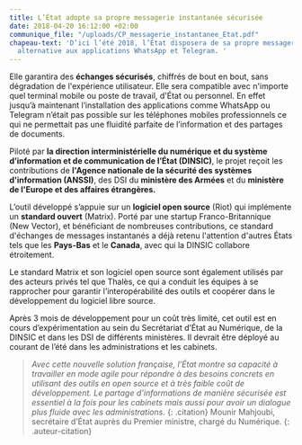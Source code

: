 ```yaml
---
title: L’État adopte sa propre messagerie instantanée sécurisée
date: 2018-04-20 16:12:00 +02:00
communique_file: "/uploads/CP_messagerie_instantanee_Etat.pdf"
chapeau-text: 'D’ici l’été 2018, l’État disposera de sa propre messagerie instantanée,
  alternative aux applications WhatsApp et Telegram. '
---
```


Elle garantira des **échanges sécurisés**, chiffrés de bout en bout, sans dégradation de l'expérience utilisateur. Elle sera compatible avec n'importe quel terminal mobile ou poste de travail, d'État ou personnel. En effet jusqu’à maintenant l’installation des applications comme WhatsApp ou Telegram n’était pas possible sur les téléphones mobiles professionnels ce qui ne permettait pas une fluidité parfaite de l’information et des partages de documents. 

Piloté par **la direction interministérielle du numérique et du système d’information et de communication de l’État (DINSIC)**, le projet reçoit les contributions de **l'Agence nationale de la sécurité des systèmes d'information (ANSSI)**,  des DSI du **ministère des Armées** et du **ministère de l'Europe et des affaires étrangères.**
 
L’outil développé s’appuie sur un **logiciel open source** (Riot) qui implémente un **standard ouvert** (Matrix). Porté par une startup Franco-Britannique (New Vector), et bénéficiant de nombreuses contributions, ce standard d'échanges de messages instantanés a déjà retenu l'attention d'autres États tels que les **Pays-Bas** et le **Canada**, avec qui la DINSIC collabore étroitement. 

Le standard Matrix et son logiciel open source sont également utilisés par des acteurs privés tel que Thalès, ce qui a conduit les équipes à se rapprocher pour garantir l’interopérabilité des outils et coopérer dans le développement du logiciel libre source. 

Après 3 mois de développement pour un coût très limité, cet outil est en cours d’expérimentation au sein du Secrétariat d’État au Numérique, de la DINSIC et dans les DSI de différents ministères. Il devrait être déployé au courant de l’été dans les administrations et les cabinets.  

> *Avec cette nouvelle solution française, l’État montre sa capacité à travailler en mode agile pour répondre à des besoins concrets en utilisant des outils en open source et à très faible coût de développement. Le partage d’informations de manière sécurisée est essentiel à la fois pour les cabinets mais aussi pour avoir un dialogue plus fluide avec les administrations.* 
{: .citation}
> Mounir Mahjoubi, secrétaire d’État auprès du Premier ministre, chargé du Numérique.
{: .auteur-citation}